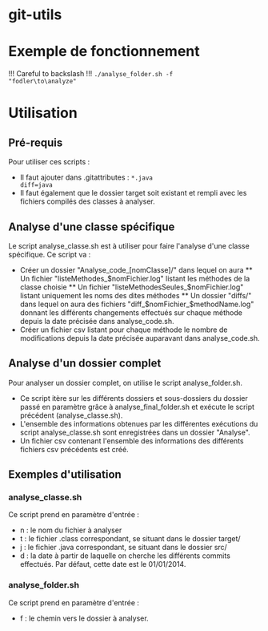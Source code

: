 # git-utils

# Exemple de fonctionnement

!!! Careful to backslash !!!
<code>./analyse_folder.sh -f "fodler\to\analyze"</code>


# Utilisation
## Pré-requis
Pour utiliser ces scripts :
* Il faut ajouter dans .gitattributes : <code>*.java diff=java</code>
* Il faut également que le dossier target soit existant et rempli avec les fichiers compilés des classes à analyser.

## Analyse d'une classe spécifique
Le script analyse_classe.sh est à utiliser pour faire l'analyse d'une classe spécifique. Ce script va :
* Créer un dossier "Analyse_code_[nomClasse]/" dans lequel on aura
** Un fichier "listeMethodes_$nomFichier.log" listant les méthodes de la classe choisie
** Un fichier "listeMethodesSeules_$nomFichier.log" listant uniquement les noms des dites méthodes
** Un dossier "diffs/" dans lequel on aura des fichiers "diff_$nomFichier_$methodName.log" donnant les différents changements effectués sur chaque méthode depuis la date précisée dans analyse_code.sh.
* Créer un fichier csv listant pour chaque méthode le nombre de modifications depuis la date précisée auparavant dans analyse_code.sh.

## Analyse d'un dossier complet
Pour analyser un dossier complet, on utilise le script analyse_folder.sh.
* Ce script itère sur les différents dossiers et sous-dossiers du dossier passé en paramètre grâce à analyse_final_folder.sh  et exécute le script précédent (analyse_classe.sh).
* L'ensemble des informations obtenues par les différentes exécutions du script analyse_classe.sh sont enregistrées dans un dossier "Analyse".
* Un fichier csv contenant l'ensemble des informations des différents fichiers csv précédents est créé.

## Exemples d'utilisation
### analyse_classe.sh
Ce script prend en paramètre d'entrée :
* n : le nom du fichier à analyser
* t : le fichier .class correspondant, se situant dans le dossier target/
* j : le fichier .java correspondant, se situant dans le dossier src/
* d : la date à partir de laquelle on cherche les différents commits effectués. Par défaut, cette date est le 01/01/2014.

### analyse_folder.sh
Ce script prend en paramètre d'entrée :
* f : le chemin vers le dossier à analyser.
